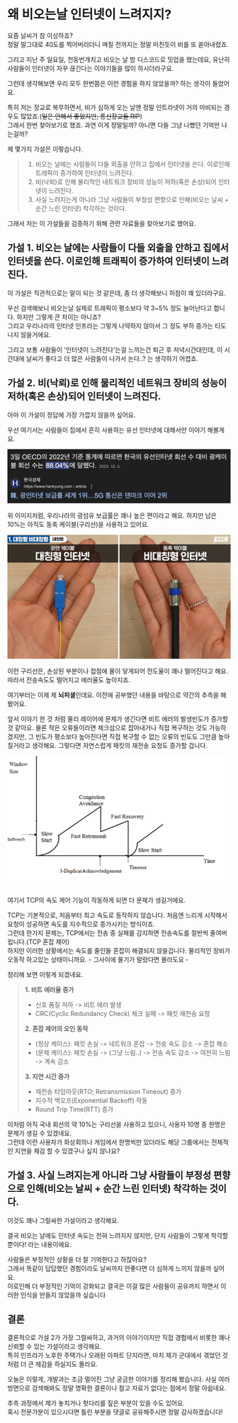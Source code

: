 # 왜 비오는날 인터넷이 느려지지?

요즘 날씨가 참 이상하죠?  
정말 말그대로 40도를 찍어버리더니 며칠 전까지는 정말 미친듯이 비를 또 쏟아내렸죠.  

그리고 지난 주 일요일, 천둥번개치고 비오는 날 밤 디스코드로 밋업을 했는데요, 유난히 사람들이 인터넷이 자꾸 끊긴다는 이야기들을 많이 하시더라구요.  

그런데 생각해보면 우리 모두 한번쯤은 이런 경험을 하지 않았을까? 하는 생각이 들었어요.  

특히 저는 장교로 복무하면서, 비가 심하게 오는 날엔 정말 인트라넷이 거의 마비되는 경우도 많았죠.(~~일은 안해서 좋았지만, 통신장교들 RIP~~)  
그래서 한번 찾아보기로 했죠. 과연 이게 정말일까? 아니면 다들 그냥 나빴던 기억만 나는걸까?  

제 몇가지 가설은 이렇습니다.

> 1. 비오는 날에는 사람들이 다들 외출을 안하고 집에서 인터넷을 쓴다. 이로인해 트래픽이 증가하여 인터넷이 느려진다.  
> 2. 비(낙뢰)로 인해 물리적인 네트워크 장비의 성능이 저하(혹은 손상)되어 인터넷이 느려진다.  
> 3. 사실 느려지는게 아니라 그냥 사람들이 부정성 편향으로 인해(비오는 날씨 + 순간 느린 인터넷) 착각하는 것이다.  

그래서 저는 이 가설들을 검증하기 위해 관련 자료들을 찾아보기로 했어요.

## 가설 1. 비오는 날에는 사람들이 다들 외출을 안하고 집에서 인터넷을 쓴다. 이로인해 트래픽이 증가하여 인터넷이 느려진다.  

이 가설은 직관적으로는 말이 되는 것 같은데, 좀 더 생각해보니 허점이 꽤 있더라구요.  

우선 검색해보니 비오는날 실제로 트래픽이 평소보다 약 3~5% 정도 늘어난다고 합니다. 하지만 그렇게 큰 차이는 아니죠?  
그리고 우리나라의 인터넷 인프라는 그렇게 나약하지 않아서 그 정도 부하 증가는 티도 나지 않을거에요.  

그리고 보통 사람들이 '인터넷이 느려진다'는걸 느끼는건 퇴근 후 저녁시간대인데, 이 시간대에 날씨가 좋다고 더 많은 사람들이 나가서 논다..? 는 생각하기 어렵죠.

## 가설 2. 비(낙뢰)로 인해 물리적인 네트워크 장비의 성능이 저하(혹은 손상)되어 인터넷이 느려진다.

아마 이 가설이 정답에 가장 가깝지 않을까 싶어요.  

우선 여기서는 사람들이 집에서 흔히 사용하는 유선 인터넷에 대해서만 이야기 해볼게요.  

<img src="./images/korean-fiber.png" alt="한국의 광섬유 보급률 현황">

위 이미지처럼, 우리나라의 광섬유 보급률은 꽤나 높은 편이라고 해요. 하지만 남은 10%는 아직도 동축 케이블(구리선)을 사용하고 있어요.  

<img src="./images/fiber-copper.png" alt="광섬유와 동축 케이블 비교">

이런 구리선은, 손상된 부분이나 접점에 물이 닿게되어 전도율이 꽤나 떨어진다고 해요.  
따라서 전송속도도 떨어지고 에러율도 높아지죠.  

여기부터는 이제 제 **뇌피셜**인데요. 이전에 공부했던 내용을 바탕으로 약간의 추측을 해 봤어요.  

앞서 이야기 한 것 처럼 물리 레이어에 문제가 생긴다면 비트 에러의 발생빈도가 증가할 것 같아요. 물론 작은 오류들이라면 체크섬으로 잡아내거나 직접 복구하는 것도 가능하겠지만, 그 빈도가 평소보다 높아진다면 직접 복구할 수 없는 오류의 빈도도 그만큼 높아질거라고 생각해요. 그렇다면 자연스럽게 패킷의 재전송 요청도 증가할 겁니다.  

<img src="./images/tcp-congestion-control-algorithm.png" alt="TCP 혼잡 제어 알고리즘">

여기서 TCP의 속도 제어 기능이 작동하게 되면 더 문제가 생길거에요.  

TCP는 기본적으로, 처음부터 최고 속도로 동작하지 않습니다. 처음엔 느리게 시작해서 요청이 성공하면 속도를 지수적으로 증가시키는 방식이죠.  
그런데 한가지 문제는, TCP에서는 전송 중 실패를 감지하면 전송속도를 절반씩 줄여버립니다.(TCP 혼잡 제어)  
하지만 이러한 상황에서는 속도를 줄인들 혼잡이 해결되지 않을겁니다. 물리적인 장비가 오동작 하고있는 상태이니까요. - 그사이에 물기가 말랐다면 몰라도요 -

정리해 보면 이렇게 되겠네요.

> **1. 비트 에러율 증가**
>   - 신호 품질 저하 -> 비트 에러 발생
>   - CRC(Cyclic Redundancy Check) 체크 실패 -> 패킷 재전송 요청
> 
> **2. 혼잡 제어의 오인 동작**
>   - (정상 케이스): 패킷 손실 -> 네트워크 혼잡 -> 전송 속도 감소 -> 혼잡 해소
>   - (문제 케이스): 패킷 손실 -> (그냥 느림..) -> 전송 속도 감소 -> 여전히 느림 -> 계속 감소
> 
> **3. 지연 시간 증가**
>   - 재전송 타임아웃(RTO; Retransmission Timeout) 증가
>   - 지수적 백오프(Exponential Backoff) 작동
>   - Round Trip Time(RTT) 증가

이처럼 아직 국내 회선의 약 10%는 구리선을 사용하고 있으니, 사용자 10명 중 한명은 문제가 생길 수 있겠네요.  
그런데 이런 사용자가 화상회의나 게임에서 한명씩만 있더라도 해당 그룹에서는 전체적인 지연을 체감 할 수 있겠구나 싶지 않나요?

## 가설 3. 사실 느려지는게 아니라 그냥 사람들이 부정성 편향으로 인해(비오는 날씨 + 순간 느린 인터넷) 착각하는 것이다.

이것도 꽤나 그럴싸한 가설이라고 생각해요.  

결국 비오는 날에도 인터넷 속도는 전혀 느려지지 않지만, 단지 사람들이 그렇게 착각할 뿐이다! 라는 내용이에요.  

사람들은 부정적인 상황을 더 잘 기억한다고 하잖아요?  
그래서 똑같이 답답했던 경험이라도 날씨까지 안좋다면 더 심하게 느끼지 않을까 싶어요.  
이로인해 더 부정적인 기억이 강화되고 결국은 이걸 많은 사람들이 공유까지 하면서 이러한 인식을 만들지 않았을까 싶습니다

## 결론

결론적으로 가설 2가 가장 그럴싸하고, 과거의 이야기이지만 직접 경험에서 비롯한 꽤나 신뢰할 수 있는 가설이라고 생각해요.  
특히 인프라가 노후한 주택가나 오래된 아파트 단지라면, 마치 제가 군대에서 겪었던 것처럼 더 큰 체감을 하실지도 몰라요.  

오늘은 이렇게, 개발과는 조금 멀어진 그냥 궁금한 이야기를 정리해 봤습니다.
사실 여러 방면으로 검색해봐도 정말 명확한 결론이나 참고 자료가 없다는 점에서 정말 아쉽네요.

추측 과정에서 제가 놓치거나 헛다리를 짚은 부분이 있을 수도 있어요.  
혹시 전문가분이 있으시다면 틀린 부분을 댓글로 공유해주시면 정말 감사하겠습니다!  
